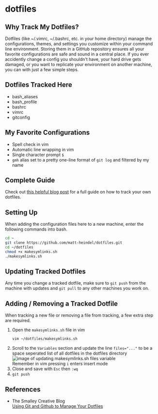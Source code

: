 # dotfiles

## Why Track My Dotfiles?

Dotfiles (like ~/.vimrc, ~/.bashrc, etc. in your home directory) manage the configurations, themes, and settings you customize within your command line environment. Storing them in a GitHub repository ensures all your favorite configurations are safe and sound in a central place. If you ever accidently change a config you shouldn't have, your hard drive gets damaged, or you want to replicate your environment on another machine, you can with just a few simple steps.

## Dotfiles Tracked Here
- bash_aliases
- bash_profile
- bashrc
- vimrc
- gitconfig

## My Favorite Configurations
 - Spell check in vim
 - Automatic line wrapping in vim
 - Single character prompt `$ `
 - `gmh` alias set to a pretty one-line format of `git log` and filtered by my name

## Complete Guide

Check out [this helpful blog post](http://blog.smalleycreative.com/tutorials/using-git-and-github-to-manage-your-dotfiles/) for a full guide on how to track your own dotfiles.

## Setting Up

When adding the configuration files here to a new machine, enter the following commands into bash.

```bash
cd ~
git clone https://github.com/matt-heindel/dotfiles.git
cd ~/dotfiles
chmod +x makesymlinks.sh
./makesymlinks.sh
```

## Updating Tracked Dotfiles

Any time you change a tracked dotfile, make sure to `git push` from the machine with updates and `git pull` to any other machines you work on.

## Adding / Removing a Tracked Dotfile

When tracking a new file or removing a file from tracking, a few extra step are required.
1. Open the `makesymlinks.sh` file in vim  
    ```bash
    vim ~/dotfiles/makesymlinks.sh  
    ```
1. Scroll to the `Variables` section and update the line `files="..."` to be a space seperated list of all dotfiles in the dotfiles directory  
  ![image of updating makesymlinks.sh files variable](https://github.com/matt-heindel/dotfiles/images/updatesymlinks.png)  
  Remember in vim pressing `i` enters insert mode
1. Close and save with `Esc` then `:wq`
1. `git push`

## References
- The Smalley Creative Blog  
[Using Git and Github to Manage Your Dotfiles](http://blog.smalleycreative.com/tutorials/using-git-and-github-to-manage-your-dotfiles/)
